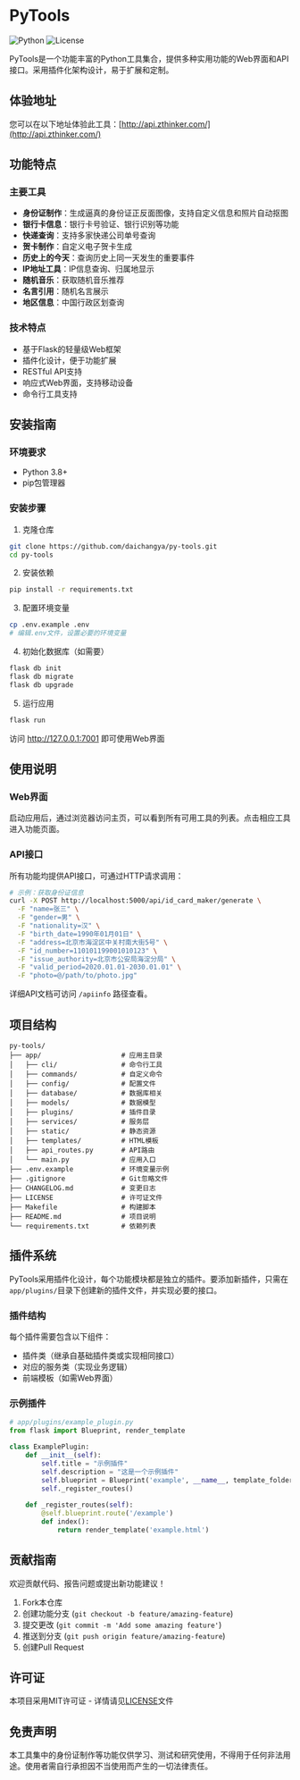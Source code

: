 # PyTools

![Python](https://img.shields.io/badge/Python-3.8%2B-blue)
![License](https://img.shields.io/badge/License-MIT-green)

PyTools是一个功能丰富的Python工具集合，提供多种实用功能的Web界面和API接口。采用插件化架构设计，易于扩展和定制。

## 体验地址

您可以在以下地址体验此工具：[http://api.zthinker.com/](http://api.zthinker.com/)

## 功能特点

### 主要工具

- **身份证制作**：生成逼真的身份证正反面图像，支持自定义信息和照片自动抠图
- **银行卡信息**：银行卡号验证、银行识别等功能
- **快递查询**：支持多家快递公司单号查询
- **贺卡制作**：自定义电子贺卡生成
- **历史上的今天**：查询历史上同一天发生的重要事件
- **IP地址工具**：IP信息查询、归属地显示
- **随机音乐**：获取随机音乐推荐
- **名言引用**：随机名言展示
- **地区信息**：中国行政区划查询

### 技术特点

- 基于Flask的轻量级Web框架
- 插件化设计，便于功能扩展
- RESTful API支持
- 响应式Web界面，支持移动设备
- 命令行工具支持

## 安装指南

### 环境要求

- Python 3.8+
- pip包管理器

### 安装步骤

1. 克隆仓库
```bash
git clone https://github.com/daichangya/py-tools.git
cd py-tools
```

2. 安装依赖
```bash
pip install -r requirements.txt
```

3. 配置环境变量
```bash
cp .env.example .env
# 编辑.env文件，设置必要的环境变量
```

4. 初始化数据库（如需要）
```bash
flask db init
flask db migrate
flask db upgrade
```

5. 运行应用
```bash
flask run
```

访问 http://127.0.0.1:7001 即可使用Web界面

## 使用说明

### Web界面

启动应用后，通过浏览器访问主页，可以看到所有可用工具的列表。点击相应工具进入功能页面。

### API接口

所有功能均提供API接口，可通过HTTP请求调用：

```bash
# 示例：获取身份证信息
curl -X POST http://localhost:5000/api/id_card_maker/generate \
  -F "name=张三" \
  -F "gender=男" \
  -F "nationality=汉" \
  -F "birth_date=1990年01月01日" \
  -F "address=北京市海淀区中关村南大街5号" \
  -F "id_number=110101199001010123" \
  -F "issue_authority=北京市公安局海淀分局" \
  -F "valid_period=2020.01.01-2030.01.01" \
  -F "photo=@/path/to/photo.jpg"
```

详细API文档可访问 `/apiinfo` 路径查看。

## 项目结构

```
py-tools/
├── app/                    # 应用主目录
│   ├── cli/                # 命令行工具
│   ├── commands/           # 自定义命令
│   ├── config/             # 配置文件
│   ├── database/           # 数据库相关
│   ├── models/             # 数据模型
│   ├── plugins/            # 插件目录
│   ├── services/           # 服务层
│   ├── static/             # 静态资源
│   ├── templates/          # HTML模板
│   ├── api_routes.py       # API路由
│   └── main.py             # 应用入口
├── .env.example            # 环境变量示例
├── .gitignore              # Git忽略文件
├── CHANGELOG.md            # 变更日志
├── LICENSE                 # 许可证文件
├── Makefile                # 构建脚本
├── README.md               # 项目说明
└── requirements.txt        # 依赖列表
```

## 插件系统

PyTools采用插件化设计，每个功能模块都是独立的插件。要添加新插件，只需在`app/plugins/`目录下创建新的插件文件，并实现必要的接口。

### 插件结构

每个插件需要包含以下组件：
- 插件类（继承自基础插件类或实现相同接口）
- 对应的服务类（实现业务逻辑）
- 前端模板（如需Web界面）

### 示例插件

```python
# app/plugins/example_plugin.py
from flask import Blueprint, render_template

class ExamplePlugin:
    def __init__(self):
        self.title = "示例插件"
        self.description = "这是一个示例插件"
        self.blueprint = Blueprint('example', __name__, template_folder='../templates/plugins')
        self._register_routes()
    
    def _register_routes(self):
        @self.blueprint.route('/example')
        def index():
            return render_template('example.html')
```

## 贡献指南

欢迎贡献代码、报告问题或提出新功能建议！

1. Fork本仓库
2. 创建功能分支 (`git checkout -b feature/amazing-feature`)
3. 提交更改 (`git commit -m 'Add some amazing feature'`)
4. 推送到分支 (`git push origin feature/amazing-feature`)
5. 创建Pull Request

## 许可证

本项目采用MIT许可证 - 详情请见[LICENSE](LICENSE)文件

## 免责声明

本工具集中的身份证制作等功能仅供学习、测试和研究使用，不得用于任何非法用途。使用者需自行承担因不当使用而产生的一切法律责任。
